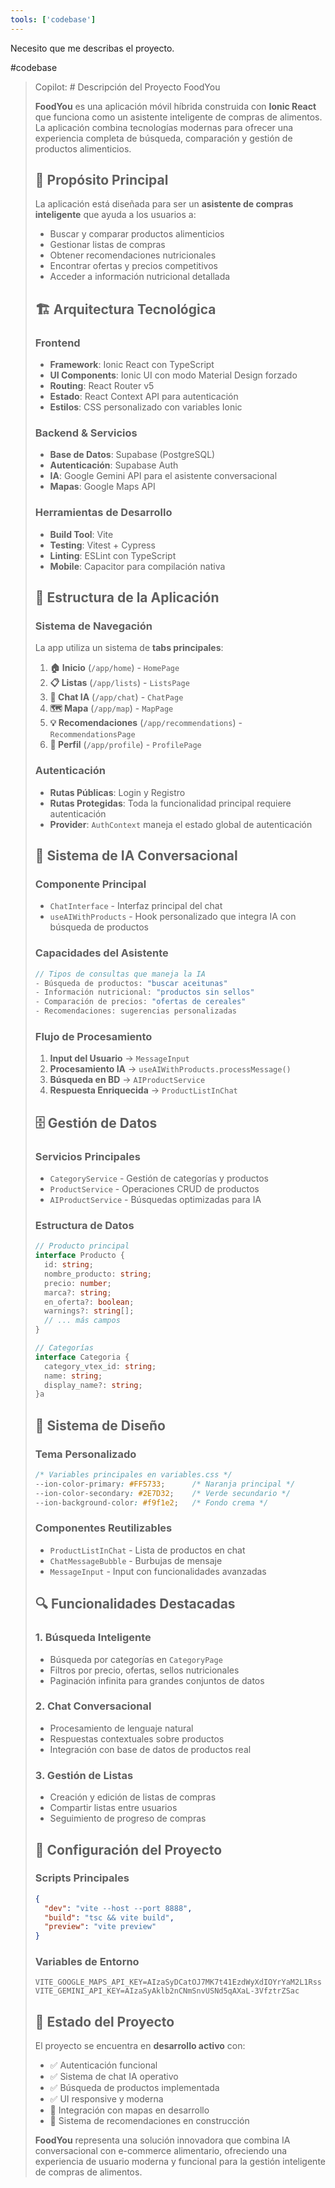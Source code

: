 ```yaml
---
tools: ['codebase']
---
```


Necesito que me describas el proyecto.

#codebase 

> Copilot: # Descripción del Proyecto FoodYou
> 
> **FoodYou** es una aplicación móvil híbrida construida con **Ionic React** que funciona como un asistente inteligente de compras de alimentos. La aplicación combina tecnologías modernas para ofrecer una experiencia completa de búsqueda, comparación y gestión de productos alimenticios.
> 
> ## 🎯 **Propósito Principal**
> 
> La aplicación está diseñada para ser un **asistente de compras inteligente** que ayuda a los usuarios a:
> - Buscar y comparar productos alimenticios
> - Gestionar listas de compras
> - Obtener recomendaciones nutricionales
> - Encontrar ofertas y precios competitivos
> - Acceder a información nutricional detallada
> 
> ## 🏗️ **Arquitectura Tecnológica**
> 
> ### **Frontend**
> - **Framework**: Ionic React con TypeScript
> - **UI Components**: Ionic UI con modo Material Design forzado
> - **Routing**: React Router v5
> - **Estado**: React Context API para autenticación
> - **Estilos**: CSS personalizado con variables Ionic
> 
> ### **Backend & Servicios**
> - **Base de Datos**: Supabase (PostgreSQL)
> - **Autenticación**: Supabase Auth
> - **IA**: Google Gemini API para el asistente conversacional
> - **Mapas**: Google Maps API
> 
> ### **Herramientas de Desarrollo**
> - **Build Tool**: Vite
> - **Testing**: Vitest + Cypress
> - **Linting**: ESLint con TypeScript
> - **Mobile**: Capacitor para compilación nativa
> 
> ## 📱 **Estructura de la Aplicación**
> 
> ### **Sistema de Navegación**
> La app utiliza un sistema de **tabs principales**:
> 
> 1. **🏠 Inicio** (`/app/home`) - `HomePage`
> 2. **📋 Listas** (`/app/lists`) - `ListsPage`
> 3. **🤖 Chat IA** (`/app/chat`) - `ChatPage`
> 4. **🗺️ Mapa** (`/app/map`) - `MapPage`
> 5. **💡 Recomendaciones** (`/app/recommendations`) - `RecommendationsPage`
> 6. **👤 Perfil** (`/app/profile`) - `ProfilePage`
> 
> ### **Autenticación**
> - **Rutas Públicas**: Login y Registro
> - **Rutas Protegidas**: Toda la funcionalidad principal requiere autenticación
> - **Provider**: `AuthContext` maneja el estado global de autenticación
> 
> ## 🤖 **Sistema de IA Conversacional**
> 
> ### **Componente Principal**
> - `ChatInterface` - Interfaz principal del chat
> - `useAIWithProducts` - Hook personalizado que integra IA con búsqueda de productos
> 
> ### **Capacidades del Asistente**
> ```typescript
> // Tipos de consultas que maneja la IA
> - Búsqueda de productos: "buscar aceitunas"
> - Información nutricional: "productos sin sellos"
> - Comparación de precios: "ofertas de cereales"
> - Recomendaciones: sugerencias personalizadas
> ```
> 
> ### **Flujo de Procesamiento**
> 1. **Input del Usuario** → `MessageInput`
> 2. **Procesamiento IA** → `useAIWithProducts.processMessage()`
> 3. **Búsqueda en BD** → `AIProductService`
> 4. **Respuesta Enriquecida** → `ProductListInChat`
> 
> ## 🗄️ **Gestión de Datos**
> 
> ### **Servicios Principales**
> - `CategoryService` - Gestión de categorías y productos
> - `ProductService` - Operaciones CRUD de productos
> - `AIProductService` - Búsquedas optimizadas para IA
> 
> ### **Estructura de Datos**
> ```typescript
> // Producto principal
> interface Producto {
>   id: string;
>   nombre_producto: string;
>   precio: number;
>   marca?: string;
>   en_oferta?: boolean;
>   warnings?: string[];
>   // ... más campos
> }
> 
> // Categorías
> interface Categoria {
>   category_vtex_id: string;
>   name: string;
>   display_name?: string;
> }a
> ```
> 
> ## 🎨 **Sistema de Diseño**
> 
> ### **Tema Personalizado**
> ```css
> /* Variables principales en variables.css */
> --ion-color-primary: #FF5733;      /* Naranja principal */
> --ion-color-secondary: #2E7D32;    /* Verde secundario */
> --ion-background-color: #f9f1e2;   /* Fondo crema */
> ```
> 
> ### **Componentes Reutilizables**
> - `ProductListInChat` - Lista de productos en chat
> - `ChatMessageBubble` - Burbujas de mensaje
> - `MessageInput` - Input con funcionalidades avanzadas
> 
> ## 🔍 **Funcionalidades Destacadas**
> 
> ### **1. Búsqueda Inteligente**
> - Búsqueda por categorías en `CategoryPage`
> - Filtros por precio, ofertas, sellos nutricionales
> - Paginación infinita para grandes conjuntos de datos
> 
> ### **2. Chat Conversacional**
> - Procesamiento de lenguaje natural
> - Respuestas contextuales sobre productos
> - Integración con base de datos de productos real
> 
> ### **3. Gestión de Listas**
> - Creación y edición de listas de compras
> - Compartir listas entre usuarios
> - Seguimiento de progreso de compras
> 
> ## 🚀 **Configuración del Proyecto**
> 
> ### **Scripts Principales**
> ```json
> {
>   "dev": "vite --host --port 8888",
>   "build": "tsc && vite build",
>   "preview": "vite preview"
> }
> ```
> 
> ### **Variables de Entorno**
> ```properties
> VITE_GOOGLE_MAPS_API_KEY=AIzaSyDCatOJ7MK7t41EzdWyXdIOYrYaM2L1Rss
> VITE_GEMINI_API_KEY=AIzaSyAklb2nCNmSnvUSNd5qAXaL-3VfztrZSac
> ```
> 
> ## 🎯 **Estado del Proyecto**
> 
> El proyecto se encuentra en **desarrollo activo** con:
> - ✅ Autenticación funcional
> - ✅ Sistema de chat IA operativo
> - ✅ Búsqueda de productos implementada
> - ✅ UI responsive y moderna
> - 🚧 Integración con mapas en desarrollo
> - 🚧 Sistema de recomendaciones en construcción
> 
> **FoodYou** representa una solución innovadora que combina IA conversacional con e-commerce alimentario, ofreciendo una experiencia de usuario moderna y funcional para la gestión inteligente de compras de alimentos.
